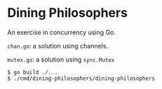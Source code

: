 # Dining Philosophers #

An exercise in concurrency using Go.

`chan.go`: a solution using channels.

`mutex.go`: a solution using `sync.Mutex`

```
$ go build ./...
$ ./cmd/dining-philosophers/dining-philosophers
```
